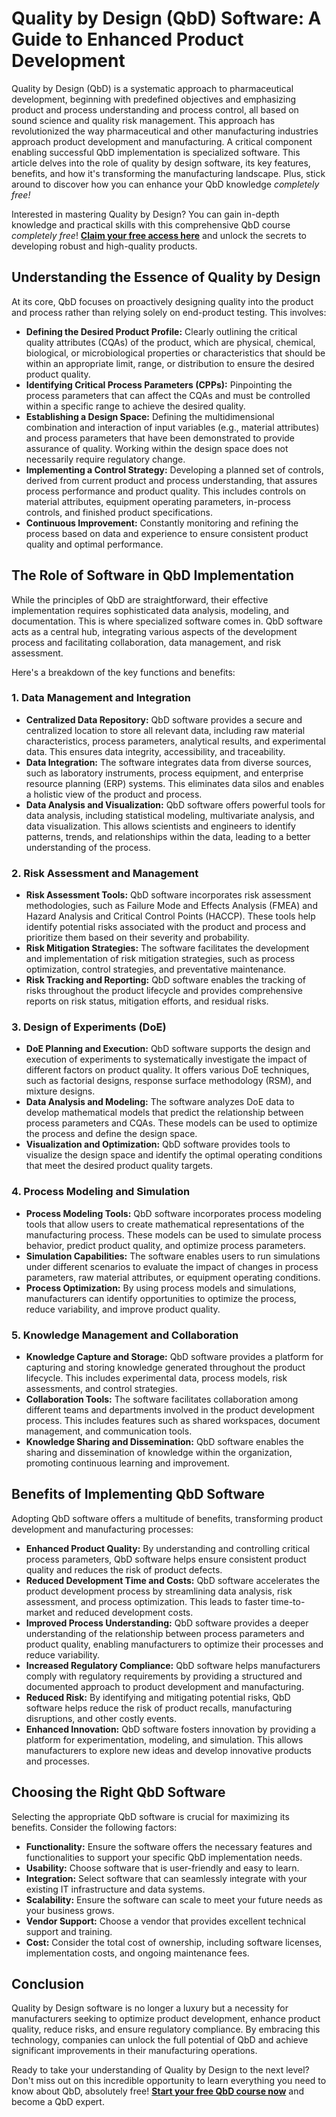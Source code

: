 # Quality by Design (QbD) Software: A Guide to Enhanced Product Development

Quality by Design (QbD) is a systematic approach to pharmaceutical development, beginning with predefined objectives and emphasizing product and process understanding and process control, all based on sound science and quality risk management.  This approach has revolutionized the way pharmaceutical and other manufacturing industries approach product development and manufacturing. A critical component enabling successful QbD implementation is specialized software.  This article delves into the role of quality by design software, its key features, benefits, and how it's transforming the manufacturing landscape.  Plus, stick around to discover how you can enhance your QbD knowledge *completely free!*

Interested in mastering Quality by Design? You can gain in-depth knowledge and practical skills with this comprehensive QbD course *completely free*! **[Claim your free access here](https://udemywork.com/quality-by-design-software)** and unlock the secrets to developing robust and high-quality products.

## Understanding the Essence of Quality by Design

At its core, QbD focuses on proactively designing quality into the product and process rather than relying solely on end-product testing. This involves:

*   **Defining the Desired Product Profile:** Clearly outlining the critical quality attributes (CQAs) of the product, which are physical, chemical, biological, or microbiological properties or characteristics that should be within an appropriate limit, range, or distribution to ensure the desired product quality.
*   **Identifying Critical Process Parameters (CPPs):** Pinpointing the process parameters that can affect the CQAs and must be controlled within a specific range to achieve the desired quality.
*   **Establishing a Design Space:** Defining the multidimensional combination and interaction of input variables (e.g., material attributes) and process parameters that have been demonstrated to provide assurance of quality.  Working within the design space does not necessarily require regulatory change.
*   **Implementing a Control Strategy:** Developing a planned set of controls, derived from current product and process understanding, that assures process performance and product quality.  This includes controls on material attributes, equipment operating parameters, in-process controls, and finished product specifications.
*   **Continuous Improvement:** Constantly monitoring and refining the process based on data and experience to ensure consistent product quality and optimal performance.

## The Role of Software in QbD Implementation

While the principles of QbD are straightforward, their effective implementation requires sophisticated data analysis, modeling, and documentation. This is where specialized software comes in. QbD software acts as a central hub, integrating various aspects of the development process and facilitating collaboration, data management, and risk assessment.

Here's a breakdown of the key functions and benefits:

### 1. Data Management and Integration

*   **Centralized Data Repository:** QbD software provides a secure and centralized location to store all relevant data, including raw material characteristics, process parameters, analytical results, and experimental data. This ensures data integrity, accessibility, and traceability.
*   **Data Integration:**  The software integrates data from diverse sources, such as laboratory instruments, process equipment, and enterprise resource planning (ERP) systems. This eliminates data silos and enables a holistic view of the product and process.
*   **Data Analysis and Visualization:**  QbD software offers powerful tools for data analysis, including statistical modeling, multivariate analysis, and data visualization. This allows scientists and engineers to identify patterns, trends, and relationships within the data, leading to a better understanding of the process.

### 2. Risk Assessment and Management

*   **Risk Assessment Tools:** QbD software incorporates risk assessment methodologies, such as Failure Mode and Effects Analysis (FMEA) and Hazard Analysis and Critical Control Points (HACCP). These tools help identify potential risks associated with the product and process and prioritize them based on their severity and probability.
*   **Risk Mitigation Strategies:**  The software facilitates the development and implementation of risk mitigation strategies, such as process optimization, control strategies, and preventative maintenance.
*   **Risk Tracking and Reporting:**  QbD software enables the tracking of risks throughout the product lifecycle and provides comprehensive reports on risk status, mitigation efforts, and residual risks.

### 3. Design of Experiments (DoE)

*   **DoE Planning and Execution:** QbD software supports the design and execution of experiments to systematically investigate the impact of different factors on product quality.  It offers various DoE techniques, such as factorial designs, response surface methodology (RSM), and mixture designs.
*   **Data Analysis and Modeling:**  The software analyzes DoE data to develop mathematical models that predict the relationship between process parameters and CQAs. These models can be used to optimize the process and define the design space.
*   **Visualization and Optimization:** QbD software provides tools to visualize the design space and identify the optimal operating conditions that meet the desired product quality targets.

### 4. Process Modeling and Simulation

*   **Process Modeling Tools:**  QbD software incorporates process modeling tools that allow users to create mathematical representations of the manufacturing process. These models can be used to simulate process behavior, predict product quality, and optimize process parameters.
*   **Simulation Capabilities:**  The software enables users to run simulations under different scenarios to evaluate the impact of changes in process parameters, raw material attributes, or equipment operating conditions.
*   **Process Optimization:**  By using process models and simulations, manufacturers can identify opportunities to optimize the process, reduce variability, and improve product quality.

### 5. Knowledge Management and Collaboration

*   **Knowledge Capture and Storage:**  QbD software provides a platform for capturing and storing knowledge generated throughout the product lifecycle. This includes experimental data, process models, risk assessments, and control strategies.
*   **Collaboration Tools:**  The software facilitates collaboration among different teams and departments involved in the product development process. This includes features such as shared workspaces, document management, and communication tools.
*   **Knowledge Sharing and Dissemination:**  QbD software enables the sharing and dissemination of knowledge within the organization, promoting continuous learning and improvement.

## Benefits of Implementing QbD Software

Adopting QbD software offers a multitude of benefits, transforming product development and manufacturing processes:

*   **Enhanced Product Quality:**  By understanding and controlling critical process parameters, QbD software helps ensure consistent product quality and reduces the risk of product defects.
*   **Reduced Development Time and Costs:**  QbD software accelerates the product development process by streamlining data analysis, risk assessment, and process optimization. This leads to faster time-to-market and reduced development costs.
*   **Improved Process Understanding:**  QbD software provides a deeper understanding of the relationship between process parameters and product quality, enabling manufacturers to optimize their processes and reduce variability.
*   **Increased Regulatory Compliance:**  QbD software helps manufacturers comply with regulatory requirements by providing a structured and documented approach to product development and manufacturing.
*   **Reduced Risk:**  By identifying and mitigating potential risks, QbD software helps reduce the risk of product recalls, manufacturing disruptions, and other costly events.
*   **Enhanced Innovation:**  QbD software fosters innovation by providing a platform for experimentation, modeling, and simulation. This allows manufacturers to explore new ideas and develop innovative products and processes.

## Choosing the Right QbD Software

Selecting the appropriate QbD software is crucial for maximizing its benefits. Consider the following factors:

*   **Functionality:**  Ensure the software offers the necessary features and functionalities to support your specific QbD implementation needs.
*   **Usability:**  Choose software that is user-friendly and easy to learn.
*   **Integration:**  Select software that can seamlessly integrate with your existing IT infrastructure and data systems.
*   **Scalability:**  Ensure the software can scale to meet your future needs as your business grows.
*   **Vendor Support:**  Choose a vendor that provides excellent technical support and training.
*   **Cost:**  Consider the total cost of ownership, including software licenses, implementation costs, and ongoing maintenance fees.

## Conclusion

Quality by Design software is no longer a luxury but a necessity for manufacturers seeking to optimize product development, enhance product quality, reduce risks, and ensure regulatory compliance. By embracing this technology, companies can unlock the full potential of QbD and achieve significant improvements in their manufacturing operations.

Ready to take your understanding of Quality by Design to the next level? Don't miss out on this incredible opportunity to learn everything you need to know about QbD, absolutely free! **[Start your free QbD course now](https://udemywork.com/quality-by-design-software)** and become a QbD expert.
